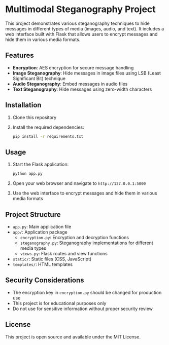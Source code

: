 # Multimodal Steganography Project

This project demonstrates various steganography techniques to hide messages in different types of media (images, audio, and text). It includes a web interface built with Flask that allows users to encrypt messages and hide them in various media formats.

## Features

- **Encryption**: AES encryption for secure message handling
- **Image Steganography**: Hide messages in image files using LSB (Least Significant Bit) technique
- **Audio Steganography**: Embed messages in audio files
- **Text Steganography**: Hide messages using zero-width characters

## Installation

1. Clone this repository
2. Install the required dependencies:

   ```bash
   pip install -r requirements.txt
   ```

## Usage

1. Start the Flask application:

   ```bash
   python app.py
   ```

2. Open your web browser and navigate to `http://127.0.0.1:5000`
3. Use the web interface to encrypt messages and hide them in various media formats

## Project Structure

- `app.py`: Main application file
- `app/`: Application package
  - `encryption.py`: Encryption and decryption functions
  - `steganography.py`: Steganography implementations for different media types
  - `views.py`: Flask routes and view functions
- `static/`: Static files (CSS, JavaScript)
- `templates/`: HTML templates

## Security Considerations

- The encryption key in `encryption.py` should be changed for production use
- This project is for educational purposes only
- Do not use for sensitive information without proper security review

## License

This project is open source and available under the MIT License.

